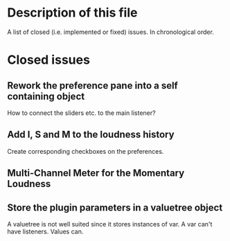<!--- author: Samuel Gaehwiler (klangfreund.com) !-->

Description of this file
========================

A list of closed (i.e. implemented or fixed) issues.
In chronological order.


Closed issues
=============

Rework the preference pane into a self containing object
--------------------------------------------------------

How to connect the sliders etc. to the main listener?


Add I, S and M to the loudness history
--------------------------------------

Create corresponding checkboxes on the preferences.


Multi-Channel Meter for the Momentary Loudness
----------------------------------------------


Store the plugin parameters in a valuetree object
-------------------------------------------------

A valuetree is not well suited since it stores instances of var.
A var can't have listeners. Values can.

